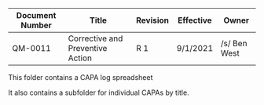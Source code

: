 Document Number|Title|Revision|Effective|Owner
---------------|-------------------------------------|---|----|-----
QM-0011|Corrective and Preventive Action|R 1|9/1/2021|/s/ Ben West


This folder contains a CAPA log spreadsheet

It also contains a subfolder for individual CAPAs by title.
